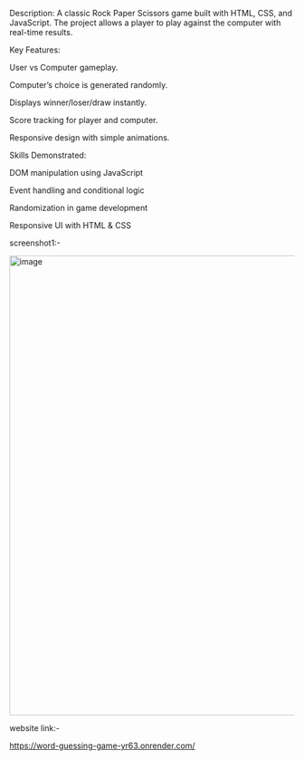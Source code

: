 Description:
A classic Rock Paper Scissors game built with HTML, CSS, and JavaScript. The project allows a player to play against the computer with real-time results.

Key Features:

User vs Computer gameplay.

Computer’s choice is generated randomly.

Displays winner/loser/draw instantly.

Score tracking for player and computer.

Responsive design with simple animations.

Skills Demonstrated:

DOM manipulation using JavaScript

Event handling and conditional logic

Randomization in game development

Responsive UI with HTML & CSS

screenshot1:-

<img width="1570" height="812" alt="image" src="https://github.com/user-attachments/assets/48a0734e-0331-406b-b96a-c13d82af63aa" />


website link:-

https://word-guessing-game-yr63.onrender.com/
